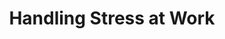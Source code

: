 ---
layout:   certificate
title:    "Handling Stress at Work"
slug:     handling
category: panitia
issuer:   "Direktorat Pusat Pengembangan Karier Universitas Telkom"
---